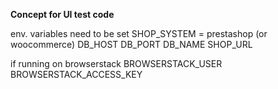 **Concept for UI test code**

env. variables need to be set 
SHOP_SYSTEM = prestashop (or woocommerce)
DB_HOST
DB_PORT
DB_NAME
SHOP_URL

if running on browserstack
BROWSERSTACK_USER
BROWSERSTACK_ACCESS_KEY
